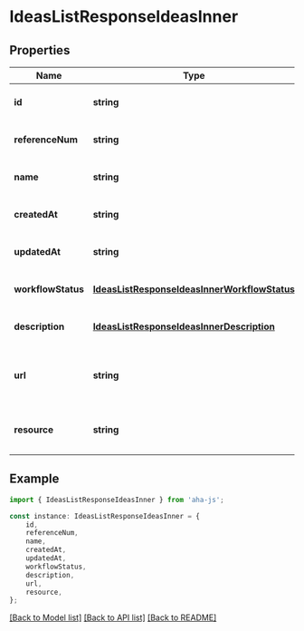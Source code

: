 # IdeasListResponseIdeasInner


## Properties

Name | Type | Description | Notes
------------ | ------------- | ------------- | -------------
**id** | **string** | Unique identifier of the idea | [optional] [default to undefined]
**referenceNum** | **string** | Reference number of the idea | [optional] [default to undefined]
**name** | **string** | Name of the idea | [optional] [default to undefined]
**createdAt** | **string** | Creation date of the idea | [optional] [default to undefined]
**updatedAt** | **string** | Last update date of the idea | [optional] [default to undefined]
**workflowStatus** | [**IdeasListResponseIdeasInnerWorkflowStatus**](IdeasListResponseIdeasInnerWorkflowStatus.md) |  | [optional] [default to undefined]
**description** | [**IdeasListResponseIdeasInnerDescription**](IdeasListResponseIdeasInnerDescription.md) |  | [optional] [default to undefined]
**url** | **string** | URL to view the idea in the Aha! web application | [optional] [default to undefined]
**resource** | **string** | API resource URL for the idea | [optional] [default to undefined]

## Example

```typescript
import { IdeasListResponseIdeasInner } from 'aha-js';

const instance: IdeasListResponseIdeasInner = {
    id,
    referenceNum,
    name,
    createdAt,
    updatedAt,
    workflowStatus,
    description,
    url,
    resource,
};
```

[[Back to Model list]](../README.md#documentation-for-models) [[Back to API list]](../README.md#documentation-for-api-endpoints) [[Back to README]](../README.md)
